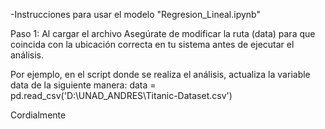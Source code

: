 -Instrucciones para usar el modelo "Regresion_Lineal.ipynb"

Paso 1: Al cargar el archivo Asegúrate de modificar la ruta (data) para que coincida con la ubicación correcta en tu sistema antes de ejecutar el análisis.

Por ejemplo, en el script donde se realiza el análisis, actualiza la variable data de la siguiente manera: data = pd.read_csv('D:\\UNAD_ANDRES\\Titanic-Dataset.csv')


Cordialmente
